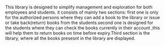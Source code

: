 This library is designed to simplify management and exploration for both employees and students. it consists of mainly two sections: first one is only 
for the authorized persons where they can add a book to the library or issue or take back(return) books from the students.second one is designed for the
students where they can check the books currently in their account ,this will help them to return books on time before expiry.Third section is the library,
where all the books presesnt in the library are displayed.
